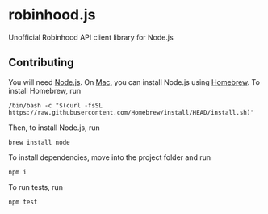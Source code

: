 # robinhood.js

Unofficial Robinhood API client library for Node.js

## Contributing

You will need [Node.js](https://nodejs.org/). On [Mac](https://www.apple.com/mac/), you can install
Node.js using [Homebrew](https://brew.sh). To install Homebrew, run

```shell
/bin/bash -c "$(curl -fsSL https://raw.githubusercontent.com/Homebrew/install/HEAD/install.sh)"
```

Then, to install Node.js, run

```shell
brew install node
```

To install dependencies, move into the project folder and run

```shell
npm i
```

To run tests, run

```shell
npm test
```
